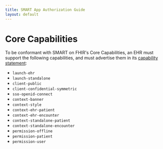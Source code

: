 ```yaml
---
title: SMART App Authorization Guide
layout: default
---
```


# Core Capabilities

To be conformant with SMART on FHIR's Core Capabilities, an EHR must support
the following capabilities, and must advertise them in its [capability
statement](../capability-statement):

* `launch-ehr`
* `launch-standalone`
* `client-public`
* `client-confidential-symmetric`
* `sso-openid-connect`
* `context-banner`
* `context-style`
* `context-ehr-patient`
* `context-ehr-encounter`
* `context-standalone-patient`
* `context-standalone-encounter`
* `permission-offline`
* `permission-patient`
* `permission-user`
